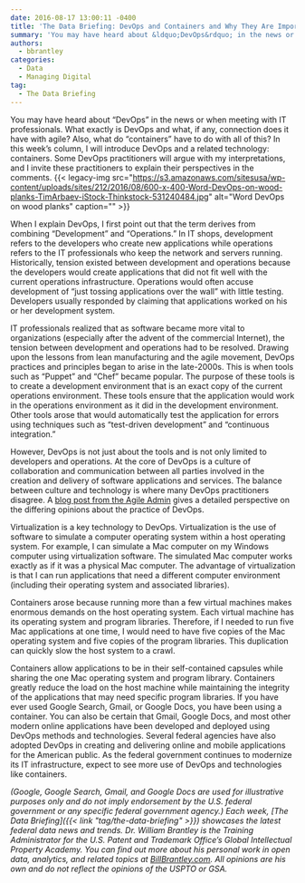 ```yaml
---
date: 2016-08-17 13:00:11 -0400
title: 'The Data Briefing: DevOps and Containers and Why They Are Important to Transforming Federal Government IT'
summary: 'You may have heard about &ldquo;DevOps&rdquo; in the news or when meeting with IT professionals. What exactly is DevOps and what, if any, connection does it have with agile? Also, what do &ldquo;containers&rdquo; have to do with all of this? In this week&rsquo;s column, I will introduce DevOps and a related technology: containers. Some DevOps'
authors:
  - bbrantley
categories:
  - Data
  - Managing Digital
tag:
  - The Data Briefing
---
```


You may have heard about “DevOps” in the news or when meeting with IT professionals. What exactly is DevOps and what, if any, connection does it have with agile? Also, what do “containers” have to do with all of this? In this week’s column, I will introduce DevOps and a related technology: containers. Some DevOps practitioners will argue with my interpretations, and I invite these practitioners to explain their perspectives in the comments. {{< legacy-img src="https://s3.amazonaws.com/sitesusa/wp-content/uploads/sites/212/2016/08/600-x-400-Word-DevOps-on-wood-planks-TimArbaev-iStock-Thinkstock-531240484.jpg" alt="Word DevOps on wood planks" caption="" >}} 

When I explain DevOps, I first point out that the term derives from combining “Development” and “Operations.” In IT shops, development refers to the developers who create new applications while operations refers to the IT professionals who keep the network and servers running. Historically, tension existed between development and operations because the developers would create applications that did not fit well with the current operations infrastructure. Operations would often accuse development of “just tossing applications over the wall” with little testing. Developers usually responded by claiming that applications worked on his or her development system.

IT professionals realized that as software became more vital to organizations (especially after the advent of the commercial Internet), the tension between development and operations had to be resolved. Drawing upon the lessons from lean manufacturing and the agile movement, DevOps practices and principles began to arise in the late-2000s. This is when tools such as “Puppet” and “Chef” became popular. The purpose of these tools is to create a development environment that is an exact copy of the current operations environment. These tools ensure that the application would work in the operations environment as it did in the development environment. Other tools arose that would automatically test the application for errors using techniques such as “test-driven development” and “continuous integration.”

However, DevOps is not just about the tools and is not only limited to developers and operations. At the core of DevOps is a culture of collaboration and communication between all parties involved in the creation and delivery of software applications and services. The balance between culture and technology is where many DevOps practitioners disagree. A [blog post from the Agile Admin](https://theagileadmin.com/what-is-devops/) gives a detailed perspective on the differing opinions about the practice of DevOps.

Virtualization is a key technology to DevOps. Virtualization is the use of software to simulate a computer operating system within a host operating system. For example, I can simulate a Mac computer on my Windows computer using virtualization software. The simulated Mac computer works exactly as if it was a physical Mac computer. The advantage of virtualization is that I can run applications that need a different computer environment (including their operating system and associated libraries).

Containers arose because running more than a few virtual machines makes enormous demands on the host operating system. Each virtual machine has its operating system and program libraries. Therefore, if I needed to run five Mac applications at one time, I would need to have five copies of the Mac operating system and five copies of the program libraries. This duplication can quickly slow the host system to a crawl.

Containers allow applications to be in their self-contained capsules while sharing the one Mac operating system and program library. Containers greatly reduce the load on the host machine while maintaining the integrity of the applications that may need specific program libraries. If you have ever used Google Search, Gmail, or Google Docs, you have been using a container. You can also be certain that Gmail, Google Docs, and most other modern online applications have been developed and deployed using DevOps methods and technologies. Several federal agencies have also adopted DevOps in creating and delivering online and mobile applications for the American public. As the federal government continues to modernize its IT infrastructure, expect to see more use of DevOps and technologies like containers.

_(Google, Google Search, Gmail, and Google Docs are used for illustrative purposes only and do not imply endorsement by the U.S. federal government or any specific federal government agency.)_
_Each week, [The Data Briefing]({{< link "tag/the-data-briefing" >}}) showcases the latest federal data news and trends._
_Dr. William Brantley is the Training Administrator for the U.S. Patent and Trademark Office’s Global Intellectual Property Academy. You can find out more about his personal work in open data, analytics, and related topics at [BillBrantley.com](http://billbrantley.com). All opinions are his own and do not reflect the opinions of the USPTO or GSA._